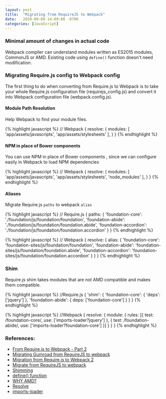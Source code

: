 ```yaml
---
layout: post
title:  "Migrating from RequireJS to Webpack"
date:   2020-09-09 14:09:00 -0700
categories: [JavaScript]
---
```


### Minimal amount of changes in actual code
Webpack compiler can understand modules written as ES2015 modules, CommonJS or AMD.
Existing code using `define()` function doesn't need modification.

### Migrating Require.js config to Webpack config
The first thing to do when converting from Require.js to Webpack is to take your whole Require.js configuration file (requirejs_config.js) and convert it into Webpack configuration file (webpack.config.js).

#### Module Path Resolution
Help Webpack to find your module files. 

{% highlight javascript %}
// Webpack
    {
        resolve: {
            modules: [
                'app/assets/javascripts',
                'app/assets/stylesheets'
            ],
        }
    }
{% endhighlight %}

#### NPM in place of Bower components
You can use NPM in place of Bower components , since we can configure easily in Webpack to load NPM dependencies

{% highlight javascript %}
// Webpack
    {
        resolve: {
            modules: [
                'app/assets/javascripts',
                'app/assets/stylesheets',
                'node_modules'
            ],
        }
    }
{% endhighlight %}

#### Aliases
Migrate Require.js `paths` to webpack `alias`

{% highlight javascript %}
// Require.js
    {
        paths: {
            'foundation-core': './foundation/js/foundation/foundation',
            'foundation-abide': './foundation/js/foundation/foundation.abide',
            'foundation-accordion': './foundation/js/foundation/foundation.accordion'
        }
    }
{% endhighlight %}

{% highlight javascript %}
// Webpack
    {
        resolve: {
            alias: { 
                'foundation-core': 'foundation-sites/js/foundation/foundation',
                'foundation-abide': 'foundation-sites/js/foundation/foundation.abide',
                'foundation-accordion': 'foundation-sites/js/foundation/foundation.accordion'
            }
        }
    }
{% endhighlight %}

### Shim
Require.js shim takes modules that are not AMD compatible and makes them compatible.

{% highlight javascript %}
//Require.js
    {
        'shim': {
            'foundation-core': { 'deps': ['jquery'] },
            'foundation-abide': { deps: ['foundation-core'] }
        }
    }
{% endhighlight %}

{% highlight javascript %}
//Webpack
    {
        resolve: {
            module: {
                rules: [{
                    test: /foundation-core/,
                    use: ['imports-loader?jquery']
                },
                {
                    test: /foundation-abide/,
                    use: ['imports-loader?foundation-core']
                }]
            }
        }
    }
{% endhighlight %}

### References:
- [From Require.js to Webpack - Part 2](https://gist.github.com/xjamundx/b1c800e9282e16a6a18e)
- [Migrating Gumroad from RequireJS to webpack](https://blog.bigbinary.com/2018/12/12/migrating-gumroad-from-requirejs-to-webpack.html)
- [Migration from Require.js to Webpack 2](https://medium.com/@ArtyomTrityak/migration-from-require-js-to-webpack-2-a733a4366ab5)
- [Migrate from RequireJS to webpack](https://espressoprogrammer.com/migrate-requirejs-webpack/)
- [Shimming](https://webpack.js.org/guides/shimming/)
- [define() function](https://github.com/amdjs/amdjs-api/wiki/AMD#define-function-)
- [WHY AMD?](https://requirejs.org/docs/whyamd.html)
- [Resolve](https://webpack.js.org/configuration/resolve/)
- [imports-loader](https://webpack.js.org/loaders/imports-loader/)